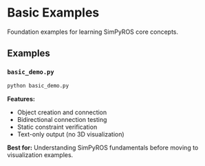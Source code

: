 # Basic Examples

Foundation examples for learning SimPyROS core concepts.

## Examples

### `basic_demo.py`
```bash
python basic_demo.py
```

**Features:**
- Object creation and connection
- Bidirectional connection testing
- Static constraint verification
- Text-only output (no 3D visualization)

**Best for:** Understanding SimPyROS fundamentals before moving to visualization examples.